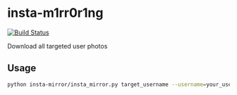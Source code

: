 # insta-m1rr0r1ng

[![Build Status](https://travis-ci.org/TheMickeyMike/insta-mirror.svg?branch=master)](https://travis-ci.org/TheMickeyMike/insta-mirror)

Download all targeted user photos

## Usage
```sh
python insta-mirror/insta_mirror.py target_username --username=your_username --password=your_password
```

